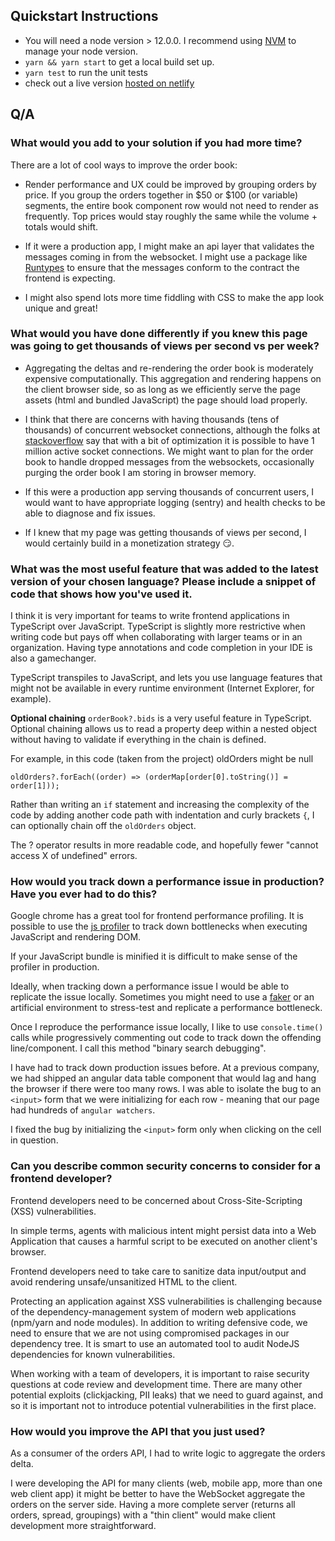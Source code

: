 ## Quickstart Instructions

- You will need a node version > 12.0.0. I recommend using [NVM](https://danyal.dk/blog/2018/11/11/install-nvm-node-version-manager-node-on-mac/) to manage your node version.
- `yarn && yarn start` to get a local build set up.
- `yarn test` to run the unit tests
- check out a live version [hosted on netlify](https://vibrant-wozniak-8d79b8.netlify.app/)

## Q/A

### What would you add to your solution if you had more time?

There are a lot of cool ways to improve the order book:

- Render performance and UX could be improved by grouping orders by price. If you group the orders together in $50 or $100 (or variable) segments, the entire book component row would not need to render as frequently. Top prices would stay roughly the same while the volume + totals would shift.

- If it were a production app, I might make an api layer that validates the messages coming in from the websocket. I might use a package like [Runtypes](https://github.com/pelotom/runtypes) to ensure that the messages conform to the contract the frontend is expecting.

- I might also spend lots more time fiddling with CSS to make the app look unique and great!

### What would you have done differently if you knew this page was going to get thousands of views per second vs per week?

- Aggregating the deltas and re-rendering the order book is moderately expensive computationally. This aggregation and rendering happens on the client browser side, so as long as we efficiently serve the page assets (html and bundled JavaScript) the page should load properly.

- I think that there are concerns with having thousands (tens of thousands) of concurrent websocket connections, although the folks at [stackoverflow](https://stackoverflow.com/questions/15872788/maximum-concurrent-socket-io-connections) say that with a bit of optimization it is possible to have 1 million active socket connections. We might want to plan for the order book to handle dropped messages from the websockets, occasionally purging the order book I am storing in browser memory.

- If this were a production app serving thousands of concurrent users, I would want to have appropriate logging (sentry) and health checks to be able to diagnose and fix issues.

- If I knew that my page was getting thousands of views per second, I would certainly build in a monetization strategy 😏.

### What was the most useful feature that was added to the latest version of your chosen language? Please include a snippet of code that shows how you've used it.

I think it is very important for teams to write frontend applications in TypeScript over JavaScript. TypeScript is slightly more restrictive when writing code but pays off when collaborating with larger teams or in an organization. Having type annotations and code completion in your IDE is also a gamechanger.

TypeScript transpiles to JavaScript, and lets you use language features that might not be available in every runtime environment (Internet Explorer, for example).

**Optional chaining** `orderBook?.bids` is a very useful feature in TypeScript. Optional chaining allows us to read a property deep within a nested object without having to validate if everything in the chain is defined.

For example, in this code (taken from the project) oldOrders might be null

```
oldOrders?.forEach((order) => (orderMap[order[0].toString()] = order[1]));

```

Rather than writing an `if` statement and increasing the complexity of the code by adding another code path with indentation and curly brackets `{`, I can optionally chain off the `oldOrders` object.

The ? operator results in more readable code, and hopefully fewer "cannot access X of undefined" errors.

### How would you track down a performance issue in production? Have you ever had to do this?

Google chrome has a great tool for frontend performance profiling. It is possible to use the [js profiler](https://developers.google.com/web/tools/chrome-devtools/rendering-tools/) to track down bottlenecks when executing JavaScript and rendering DOM.

If your JavaScript bundle is minified it is difficult to make sense of the profiler in production.

Ideally, when tracking down a performance issue I would be able to replicate the issue locally. Sometimes you might need to use a [faker](https://github.com/marak/Faker.js/) or an artificial environment to stress-test and replicate a performance bottleneck.

Once I reproduce the performance issue locally, I like to use `console.time()` calls while progressively commenting out code to track down the offending line/component. I call this method "binary search debugging".

I have had to track down production issues before. At a previous company, we had shipped an angular data table component that would lag and hang the browser if there were too many rows. I was able to isolate the bug to an `<input>` form that we were initializing for each row - meaning that our page had hundreds of `angular watchers`.

I fixed the bug by initializing the `<input>` form only when clicking on the cell in question.

### Can you describe common security concerns to consider for a frontend developer?

Frontend developers need to be concerned about Cross-Site-Scripting (XSS) vulnerabilities.

In simple terms, agents with malicious intent might persist data into a Web Application that causes a harmful script to be executed on another client's browser.

Frontend developers need to take care to sanitize data input/output and avoid rendering unsafe/unsanitized HTML to the client.

Protecting an application against XSS vulnerabilities is challenging because of the dependency-management system of modern web applications (npm/yarn and node modules). In addition to writing defensive code, we need to ensure that we are not using compromised packages in our dependency tree. It is smart to use an automated tool to audit NodeJS dependencies for known vulnerabilities.

When working with a team of developers, it is important to raise security questions at code review and development time. There are many other potential exploits (clickjacking, PII leaks) that we need to guard against, and so it is important not to introduce potential vulnerabilities in the first place.

### How would you improve the API that you just used?

As a consumer of the orders API, I had to write logic to aggregate the orders delta.

I were developing the API for many clients (web, mobile app, more than one web client app) it might be better to have the WebSocket aggregate the orders on the server side. Having a more complete server (returns all orders, spread, groupings) with a "thin client" would make client development more straightforward.

<!-- TODO:


get rid of noisy numbers (group orders together! that is a good feature on the exchange)
- error handling around dead socket maybe!?

drop it onto netlify!
more clickability (links to websocket!? other order books) -->
